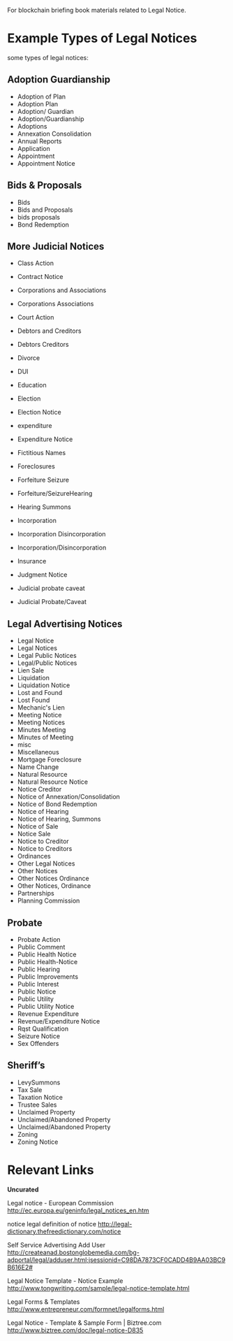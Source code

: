 For blockchain briefing book materials related to Legal Notice.

# Example Types of Legal Notices

some types of legal notices:

## Adoption Guardianship    

 * Adoption of Plan    
 * Adoption Plan    
 * Adoption/ Guardian    
 * Adoption/Guardianship    
 * Adoptions    
 * Annexation Consolidation    
 * Annual Reports    
 * Application    
 * Appointment 
 * Appointment Notice    

 ## Bids & Proposals    

 * Bids    
 * Bids and Proposals    
 * bids proposals    
 * Bond Redemption    

 ## More Judicial Notices     

 * Class Action    
 * Contract Notice    
 * Corporations and Associations    
 * Corporations Associations    
 * Court Action    
 * Debtors and Creditors    
 * Debtors Creditors    
 * Divorce    
 * DUI    

 * Education    
 * Election    
 * Election Notice    
 * expenditure    
 * Expenditure Notice    
 * Fictitious Names    
 * Foreclosures    
 * Forfeiture Seizure    
 * Forfeiture/SeizureHearing    
 * Hearing Summons    
 * Incorporation    
 * Incorporation Disincorporation    
 * Incorporation/Disincorporation    
 * Insurance    
 * Judgment Notice    
 * Judicial probate caveat    
 * Judicial Probate/Caveat    

 ## Legal Advertising Notices    

 * Legal Notice    
 * Legal Notices    
 * Legal Public Notices    
 * Legal/Public Notices    
 * Lien Sale    
 * Liquidation    
 * Liquidation Notice    
 * Lost and Found    
 * Lost Found    
 * Mechanic's Lien    
 * Meeting Notice    
 * Meeting Notices    
 * Minutes Meeting    
 * Minutes of Meeting    
 * misc    
 * Miscellaneous    
 * Mortgage Foreclosure    
 * Name Change    
 * Natural Resource    
 * Natural Resource Notice    
 * Notice Creditor    
 * Notice of Annexation/Consolidation    
 * Notice of Bond Redemption    
 * Notice of Hearing    
 * Notice of Hearing, Summons    
 * Notice of Sale    
 * Notice Sale    
 * Notice to Creditor    
 * Notice to Creditors    
 * Ordinances    
 * Other Legal Notices    
 * Other Notices    
 * Other Notices Ordinance    
 * Other Notices, Ordinance    
 * Partnerships    
 * Planning Commission    

 ## Probate    

 * Probate Action    
 * Public Comment    
 * Public Health Notice    
 * Public Health-Notice    
 * Public Hearing    
 * Public Improvements    
 * Public Interest    
 * Public Notice    
 * Public Utility    
 * Public Utility Notice    
 * Revenue Expenditure    
 * Revenue/Expenditure Notice    
 * Rqst Qualification    
 * Seizure Notice    
 * Sex Offenders    

 ## Sheriff’s     

 * LevySummons    
 * Tax Sale    
 * Taxation Notice    
 * Trustee Sales    
 * Unclaimed Property    
 * Unclaimed/Abandoned Property    
 * Unclaimed/Abandoned Property    
 * Zoning    
 * Zoning Notice        


# Relevant Links

**Uncurated**


Legal notice - European Commission
http://ec.europa.eu/geninfo/legal_notices_en.htm

notice legal definition of notice
http://legal-dictionary.thefreedictionary.com/notice

Self Service Advertising Add User
http://createanad.bostonglobemedia.com/bg-adportal/legal/adduser.html;jsessionid=C98DA7873CF0CADD4B9AA03BC9B616E2#

Legal Notice Template - Notice Example
http://www.tongwriting.com/sample/legal-notice-template.html

Legal Forms & Templates
http://www.entrepreneur.com/formnet/legalforms.html

Legal Notice - Template & Sample Form | Biztree.com
http://www.biztree.com/doc/legal-notice-D835
